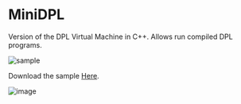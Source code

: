 # MiniDPL
Version of the DPL Virtual Machine in C++. Allows run compiled DPL programs.

![sample](https://raw.githubusercontent.com/Alan-Kubiak-Zero-One/MiniDPL/master/images/dplsample.png)

Download the sample [Here](https://github.com/Alan-Kubiak-Zero-One/MiniDPL/blob/master/sample/byteC.dplc?raw=true).

![image](https://user-images.githubusercontent.com/48599437/117579880-508fa780-b0f5-11eb-87fd-9e93d4c41489.png)
